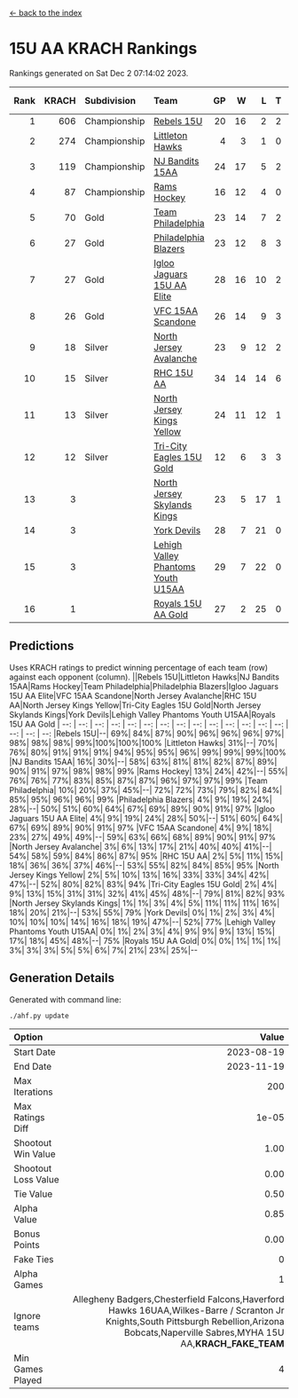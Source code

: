 [<- back to the index](readme.md)
# 15U AA KRACH Rankings
Rankings generated on Sat Dec  2 07:14:02 2023.

Rank|KRACH|Subdivision|Team|GP|W|L|T|OTW|OTL|SoS|Exp Wins|Win Diff
---:|---:|:---|:---|---:|---:|---:|---:|---:|---:|---:|---:|---:
1|606|Championship|[Rebels 15U](https://gamesheetstats.com/seasons/3659/teams/140654/schedule)|20|16|2|2|0|1|449|17.8|-0.0
2|274|Championship|[Littleton Hawks](https://gamesheetstats.com/seasons/3659/teams/177078/schedule)|4|3|1|0|0|0|152|3.8|-0.0
3|119|Championship|[NJ Bandits 15AA](https://gamesheetstats.com/seasons/3659/teams/140648/schedule)|24|17|5|2|0|1|97|18.9|0.0
4|87|Championship|[Rams Hockey](https://gamesheetstats.com/seasons/3659/teams/140653/schedule)|16|12|4|0|2|2|285|12.9|0.0
5|70|Gold|[Team Philadelphia](https://gamesheetstats.com/seasons/3659/teams/140657/schedule)|23|14|7|2|0|0|115|15.9|0.0
6|27|Gold|[Philadelphia Blazers](https://gamesheetstats.com/seasons/3659/teams/140652/schedule)|23|12|8|3|3|0|30|14.4|0.0
7|27|Gold|[Igloo Jaguars 15U AA Elite](https://gamesheetstats.com/seasons/3659/teams/140645/schedule)|28|16|10|2|1|2|27|17.9|0.0
8|26|Gold|[VFC 15AA Scandone](https://gamesheetstats.com/seasons/3659/teams/140659/schedule)|26|14|9|3|2|1|209|16.4|0.0
9|18|Silver|[North Jersey Avalanche](https://gamesheetstats.com/seasons/3659/teams/140649/schedule)|23|9|12|2|2|1|229|10.9|0.0
10|15|Silver|[RHC 15U AA](https://gamesheetstats.com/seasons/3659/teams/140655/schedule)|34|14|14|6|0|4|33|17.9|0.0
11|13|Silver|[North Jersey Kings Yellow](https://gamesheetstats.com/seasons/3659/teams/140650/schedule)|24|11|12|1|1|0|52|12.4|0.0
12|12|Silver|[Tri-City Eagles 15U Gold](https://gamesheetstats.com/seasons/3659/teams/140658/schedule)|12|6|3|3|0|0|12|8.4|0.0
13|3||[North Jersey Skylands Kings](https://gamesheetstats.com/seasons/3659/teams/140651/schedule)|23|5|17|1|0|1|98|6.4|0.0
14|3||[York Devils](https://gamesheetstats.com/seasons/3659/teams/140660/schedule)|28|7|21|0|2|2|43|7.9|0.0
15|3||[Lehigh Valley Phantoms Youth U15AA](https://gamesheetstats.com/seasons/3659/teams/140646/schedule)|29|7|22|0|0|1|19|7.9|0.0
16|1||[Royals 15U AA Gold](https://gamesheetstats.com/seasons/3659/teams/140656/schedule)|27|2|25|0|2|0|25|2.9|0.0

## Predictions
Uses KRACH ratings to predict winning percentage of each team (row) against each opponent (column).
||Rebels 15U|Littleton Hawks|NJ Bandits 15AA|Rams Hockey|Team Philadelphia|Philadelphia Blazers|Igloo Jaguars 15U AA Elite|VFC 15AA Scandone|North Jersey Avalanche|RHC 15U AA|North Jersey Kings Yellow|Tri-City Eagles 15U Gold|North Jersey Skylands Kings|York Devils|Lehigh Valley Phantoms Youth U15AA|Royals 15U AA Gold
| --: | --: | --: | --: | --: | --: | --: | --: | --: | --: | --: | --: | --: | --: | --: | --: | --: 
|Rebels 15U|--| 69%| 84%| 87%| 90%| 96%| 96%| 96%| 97%| 98%| 98%| 98%| 99%|100%|100%|100%
|Littleton Hawks| 31%|--| 70%| 76%| 80%| 91%| 91%| 91%| 94%| 95%| 95%| 96%| 99%| 99%| 99%|100%
|NJ Bandits 15AA| 16%| 30%|--| 58%| 63%| 81%| 81%| 82%| 87%| 89%| 90%| 91%| 97%| 98%| 98%| 99%
|Rams Hockey| 13%| 24%| 42%|--| 55%| 76%| 76%| 77%| 83%| 85%| 87%| 87%| 96%| 97%| 97%| 99%
|Team Philadelphia| 10%| 20%| 37%| 45%|--| 72%| 72%| 73%| 79%| 82%| 84%| 85%| 95%| 96%| 96%| 99%
|Philadelphia Blazers|  4%|  9%| 19%| 24%| 28%|--| 50%| 51%| 60%| 64%| 67%| 69%| 89%| 90%| 91%| 97%
|Igloo Jaguars 15U AA Elite|  4%|  9%| 19%| 24%| 28%| 50%|--| 51%| 60%| 64%| 67%| 69%| 89%| 90%| 91%| 97%
|VFC 15AA Scandone|  4%|  9%| 18%| 23%| 27%| 49%| 49%|--| 59%| 63%| 66%| 68%| 89%| 90%| 91%| 97%
|North Jersey Avalanche|  3%|  6%| 13%| 17%| 21%| 40%| 40%| 41%|--| 54%| 58%| 59%| 84%| 86%| 87%| 95%
|RHC 15U AA|  2%|  5%| 11%| 15%| 18%| 36%| 36%| 37%| 46%|--| 53%| 55%| 82%| 84%| 85%| 95%
|North Jersey Kings Yellow|  2%|  5%| 10%| 13%| 16%| 33%| 33%| 34%| 42%| 47%|--| 52%| 80%| 82%| 83%| 94%
|Tri-City Eagles 15U Gold|  2%|  4%|  9%| 13%| 15%| 31%| 31%| 32%| 41%| 45%| 48%|--| 79%| 81%| 82%| 93%
|North Jersey Skylands Kings|  1%|  1%|  3%|  4%|  5%| 11%| 11%| 11%| 16%| 18%| 20%| 21%|--| 53%| 55%| 79%
|York Devils|  0%|  1%|  2%|  3%|  4%| 10%| 10%| 10%| 14%| 16%| 18%| 19%| 47%|--| 52%| 77%
|Lehigh Valley Phantoms Youth U15AA|  0%|  1%|  2%|  3%|  4%|  9%|  9%|  9%| 13%| 15%| 17%| 18%| 45%| 48%|--| 75%
|Royals 15U AA Gold|  0%|  0%|  1%|  1%|  1%|  3%|  3%|  3%|  5%|  5%|  6%|  7%| 21%| 23%| 25%|--

## Generation Details

Generated with command line:
```
./ahf.py update
```

| Option | Value |
| :----- | ----: |
| Start Date | 2023-08-19 |
| End Date | 2023-11-19 |
| Max Iterations | 200 |
| Max Ratings Diff | 1e-05 |
| Shootout Win Value | 1.00 |
| Shootout Loss Value | 0.00 |
| Tie Value | 0.50 |
| Alpha Value | 0.85 |
| Bonus Points | 0.00 |
| Fake Ties | 0 |
| Alpha Games | 1 |
| Ignore teams | Allegheny Badgers,Chesterfield Falcons,Haverford Hawks 16UAA,Wilkes-Barre / Scranton Jr Knights,South Pittsburgh Rebellion,Arizona Bobcats,Naperville Sabres,MYHA 15U AA,__KRACH_FAKE_TEAM__ |
| Min Games Played | 4 |

